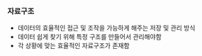 ### 자료구조
- 데이터의 효율적인 접근 및 조작을 가능하게 해주는 저장 및 관리 방식
- 데이터 쉽게 찾기 위해 특정 구조를 만들어서 관리해야함
- 각 상황에 맞는 효율적인 자료구조가 존재함